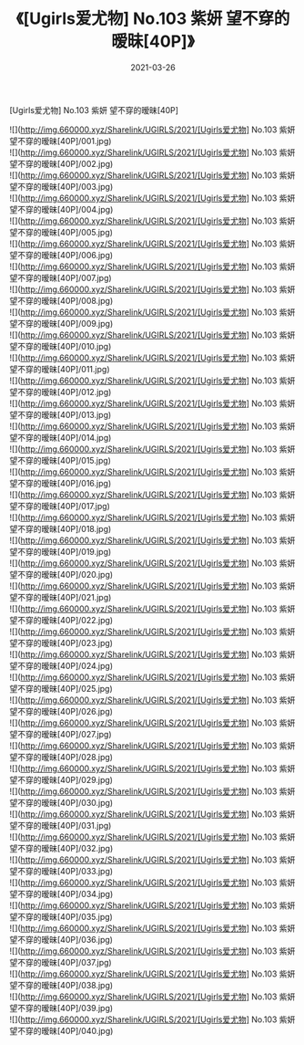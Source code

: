 ﻿---
layout: post
title:  《[Ugirls爱尤物] No.103 紫妍 望不穿的暧昧[40P]》
date:   2021-03-26
img: http://img.660000.xyz/Sharelink/UGIRLS/2021/[Ugirls爱尤物] No.103 紫妍 望不穿的暧昧[40P]/000.jpg
categories: [美女, 清纯, 唯美]
---

[Ugirls爱尤物] No.103 紫妍 望不穿的暧昧[40P]

  ![](http://img.660000.xyz/Sharelink/UGIRLS/2021/[Ugirls爱尤物] No.103 紫妍 望不穿的暧昧[40P]/001.jpg) <br> ![](http://img.660000.xyz/Sharelink/UGIRLS/2021/[Ugirls爱尤物] No.103 紫妍 望不穿的暧昧[40P]/002.jpg) <br> ![](http://img.660000.xyz/Sharelink/UGIRLS/2021/[Ugirls爱尤物] No.103 紫妍 望不穿的暧昧[40P]/003.jpg) <br> ![](http://img.660000.xyz/Sharelink/UGIRLS/2021/[Ugirls爱尤物] No.103 紫妍 望不穿的暧昧[40P]/004.jpg) <br> ![](http://img.660000.xyz/Sharelink/UGIRLS/2021/[Ugirls爱尤物] No.103 紫妍 望不穿的暧昧[40P]/005.jpg) <br> ![](http://img.660000.xyz/Sharelink/UGIRLS/2021/[Ugirls爱尤物] No.103 紫妍 望不穿的暧昧[40P]/006.jpg) <br> ![](http://img.660000.xyz/Sharelink/UGIRLS/2021/[Ugirls爱尤物] No.103 紫妍 望不穿的暧昧[40P]/007.jpg) <br> ![](http://img.660000.xyz/Sharelink/UGIRLS/2021/[Ugirls爱尤物] No.103 紫妍 望不穿的暧昧[40P]/008.jpg) <br> ![](http://img.660000.xyz/Sharelink/UGIRLS/2021/[Ugirls爱尤物] No.103 紫妍 望不穿的暧昧[40P]/009.jpg) <br> ![](http://img.660000.xyz/Sharelink/UGIRLS/2021/[Ugirls爱尤物] No.103 紫妍 望不穿的暧昧[40P]/010.jpg) <br> ![](http://img.660000.xyz/Sharelink/UGIRLS/2021/[Ugirls爱尤物] No.103 紫妍 望不穿的暧昧[40P]/011.jpg) <br> ![](http://img.660000.xyz/Sharelink/UGIRLS/2021/[Ugirls爱尤物] No.103 紫妍 望不穿的暧昧[40P]/012.jpg) <br> ![](http://img.660000.xyz/Sharelink/UGIRLS/2021/[Ugirls爱尤物] No.103 紫妍 望不穿的暧昧[40P]/013.jpg) <br> ![](http://img.660000.xyz/Sharelink/UGIRLS/2021/[Ugirls爱尤物] No.103 紫妍 望不穿的暧昧[40P]/014.jpg) <br> ![](http://img.660000.xyz/Sharelink/UGIRLS/2021/[Ugirls爱尤物] No.103 紫妍 望不穿的暧昧[40P]/015.jpg) <br> ![](http://img.660000.xyz/Sharelink/UGIRLS/2021/[Ugirls爱尤物] No.103 紫妍 望不穿的暧昧[40P]/016.jpg) <br> ![](http://img.660000.xyz/Sharelink/UGIRLS/2021/[Ugirls爱尤物] No.103 紫妍 望不穿的暧昧[40P]/017.jpg) <br> ![](http://img.660000.xyz/Sharelink/UGIRLS/2021/[Ugirls爱尤物] No.103 紫妍 望不穿的暧昧[40P]/018.jpg) <br> ![](http://img.660000.xyz/Sharelink/UGIRLS/2021/[Ugirls爱尤物] No.103 紫妍 望不穿的暧昧[40P]/019.jpg) <br> ![](http://img.660000.xyz/Sharelink/UGIRLS/2021/[Ugirls爱尤物] No.103 紫妍 望不穿的暧昧[40P]/020.jpg) <br> ![](http://img.660000.xyz/Sharelink/UGIRLS/2021/[Ugirls爱尤物] No.103 紫妍 望不穿的暧昧[40P]/021.jpg) <br> ![](http://img.660000.xyz/Sharelink/UGIRLS/2021/[Ugirls爱尤物] No.103 紫妍 望不穿的暧昧[40P]/022.jpg) <br> ![](http://img.660000.xyz/Sharelink/UGIRLS/2021/[Ugirls爱尤物] No.103 紫妍 望不穿的暧昧[40P]/023.jpg) <br> ![](http://img.660000.xyz/Sharelink/UGIRLS/2021/[Ugirls爱尤物] No.103 紫妍 望不穿的暧昧[40P]/024.jpg) <br> ![](http://img.660000.xyz/Sharelink/UGIRLS/2021/[Ugirls爱尤物] No.103 紫妍 望不穿的暧昧[40P]/025.jpg) <br> ![](http://img.660000.xyz/Sharelink/UGIRLS/2021/[Ugirls爱尤物] No.103 紫妍 望不穿的暧昧[40P]/026.jpg) <br> ![](http://img.660000.xyz/Sharelink/UGIRLS/2021/[Ugirls爱尤物] No.103 紫妍 望不穿的暧昧[40P]/027.jpg) <br> ![](http://img.660000.xyz/Sharelink/UGIRLS/2021/[Ugirls爱尤物] No.103 紫妍 望不穿的暧昧[40P]/028.jpg) <br> ![](http://img.660000.xyz/Sharelink/UGIRLS/2021/[Ugirls爱尤物] No.103 紫妍 望不穿的暧昧[40P]/029.jpg) <br> ![](http://img.660000.xyz/Sharelink/UGIRLS/2021/[Ugirls爱尤物] No.103 紫妍 望不穿的暧昧[40P]/030.jpg) <br> ![](http://img.660000.xyz/Sharelink/UGIRLS/2021/[Ugirls爱尤物] No.103 紫妍 望不穿的暧昧[40P]/031.jpg) <br> ![](http://img.660000.xyz/Sharelink/UGIRLS/2021/[Ugirls爱尤物] No.103 紫妍 望不穿的暧昧[40P]/032.jpg) <br> ![](http://img.660000.xyz/Sharelink/UGIRLS/2021/[Ugirls爱尤物] No.103 紫妍 望不穿的暧昧[40P]/033.jpg) <br> ![](http://img.660000.xyz/Sharelink/UGIRLS/2021/[Ugirls爱尤物] No.103 紫妍 望不穿的暧昧[40P]/034.jpg) <br> ![](http://img.660000.xyz/Sharelink/UGIRLS/2021/[Ugirls爱尤物] No.103 紫妍 望不穿的暧昧[40P]/035.jpg) <br> ![](http://img.660000.xyz/Sharelink/UGIRLS/2021/[Ugirls爱尤物] No.103 紫妍 望不穿的暧昧[40P]/036.jpg) <br> ![](http://img.660000.xyz/Sharelink/UGIRLS/2021/[Ugirls爱尤物] No.103 紫妍 望不穿的暧昧[40P]/037.jpg) <br> ![](http://img.660000.xyz/Sharelink/UGIRLS/2021/[Ugirls爱尤物] No.103 紫妍 望不穿的暧昧[40P]/038.jpg) <br> ![](http://img.660000.xyz/Sharelink/UGIRLS/2021/[Ugirls爱尤物] No.103 紫妍 望不穿的暧昧[40P]/039.jpg) <br> ![](http://img.660000.xyz/Sharelink/UGIRLS/2021/[Ugirls爱尤物] No.103 紫妍 望不穿的暧昧[40P]/040.jpg) <br>